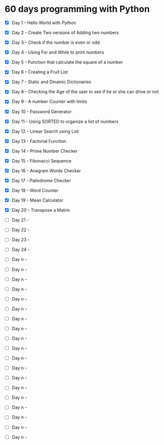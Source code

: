 # 60 days programming with Python

- [x] Day 1 - Hello World with Python
- [x] Day 2 - Create Two versions of Adding two numbers
- [x] Day 3 - Check if the number is even or odd 
- [x] Day 4 - Using For and While to print numbers
- [x] Day 5 - Function that calculate the square of a number
- [x] Day 6 - Creating a Fruit List
- [x] Day 7 - Static and Dinamic Dictionaries
- [x] Day 8 - Checking the Age of the user to see if he or she can drive or not
- [x] Day 9 - A number Counter with limits
- [x] Day 10 - Password Generator
- [x] Day 11 - Using SORTED to organize a list of numbers
- [x] Day 12 - Linear Search using List
- [x] Day 13 - Factorial Function
- [x] Day 14 - Prime Number Checker
- [x] Day 15 - Fibonacci Sequence
- [x] Day 16 - Anagram Words Checker
- [x] Day 17 - Palindrome Checker
- [x] Day 18 - Word Counter 
- [x] Day 19 - Mean Calculator
- [x] Day 20 - Transpose a Matrix
- [ ] Day 21 -
- [ ] Day 22 -
- [ ] Day 23 -
- [ ] Day 24 -
- [ ] Day n -
- [ ] Day n -
- [ ] Day n -
- [ ] Day n -
- [ ] Day n -
- [ ] Day n -
- [ ] Day n -
- [ ] Day n -
- [ ] Day n -
- [ ] Day n -
- [ ] Day n -
- [ ] Day n -
- [ ] Day n -
- [ ] Day n -
- [ ] Day n -
- [ ] Day n -
- [ ] Day n -
- [ ] Day n -
- [ ] Day n -


